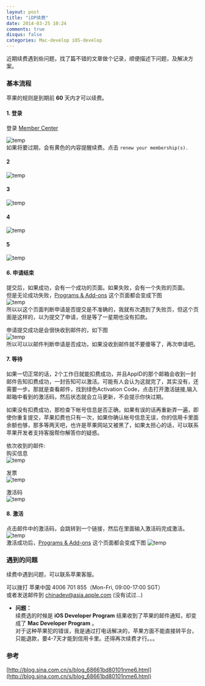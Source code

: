 ```yaml
---
layout: post
title: "iDP续费"
date: 2014-03-25 10:24
comments: true
disqus: false
categories: Mac-develop iOS-develop
---
```

近期续费遇到些问题，找了篇不错的文章做个记录，顺便描述下问题，及解决方案。

### 基本流程
苹果的规则是到期前 **60** 天内才可以续费。
#### 1. 登录
登录 [Member Center]   
<!-- more -->   
![temp](/images/2014/03/25/01.png)   
如果将要过期，会有黄色的内容提醒续费。点击 `renew your membership(s).`
#### 2 
![temp](/images/2014/03/25/02.png)
#### 3 
![temp](/images/2014/03/25/03.png)
#### 4 
![temp](/images/2014/03/25/04.png)
#### 5 
![temp](/images/2014/03/25/05.png)
#### 6. 申请结束
提交后，如果成功，会有一个成功的页面。如果失败，会有一个失败的页面。   
但是无论成功失败，[Programs & Add-ons] 这个页面都会变成下图   
![temp](/images/2014/03/25/06.png)   
所以以这个页面判断申请是否提交是不准确的，我就有次遇到了失败页，但这个页面是这样的，以为提交了申请，但是等了一星期也没有扣款。   

申请提交成功是会很快收到邮件的，如下图   
![temp](/images/2014/03/25/07.png)  
所以可以以邮件判断申请是否成功，如果没收到邮件就不要傻等了，再次申请吧。
#### 7. 等待
如果一切正常的话，2个工作日就能扣费成功，并且AppID的那个邮箱会收到一封邮件告知扣费成功，一封告知可以激活。可能有人会认为这就完了，其实没有，还需要一步。那就是查看邮件，找到绿色Activation Code，点击打开激活链接,输入邮箱中看到的激活码，然后状态就会立马更新，不会提示你快过期。    

如果没有扣费成功，那检查下帐号信息是否正确，如果有误的话再重新弄一遍，即使你重复提交，苹果扣费也只有一次，如果你确认帐号信息无误，你的信用卡里面余额也够，那多等两天吧，也许是苹果网站又被黑了，如果太担心的话，可以联系苹果开发者支持客服帮你解答你的疑惑。

依次收到的邮件:  
购买信息    
![temp](/images/2014/03/25/08.png) 

发票    
![temp](/images/2014/03/25/09.png) 

激活码    
![temp](/images/2014/03/25/10.png)

#### 8. 激活
点击邮件中的激活码，会跳转到一个链接，然后在里面输入激活码完成激活。   
![temp](/images/2014/03/25/11.png)   
激活成功后，[Programs & Add-ons] 这个页面都会变成下图 
![temp](/images/2014/03/25/12.png)

### 遇到的问题
续费中遇到问题，可以联系苹果客服。   

可以拨打 苹果中国 4006 701 855（Mon-Fri, 09:00-17:00 SGT）   
或者发送邮件到 <chinadev@asia.apple.com> (没有试过...) 

* **问题：**   
续费选的时候是 **iOS Developer Program** 结果收到了苹果的邮件通知，却变成了 **Mac Developer Program** 。    
对于这种苹果犯的错误，我是通过打电话解决的，苹果方面不能直接转平台，只能退款，要4-7天才能到信用卡里。还得再次续费才行。。。 

### 参考
[http://blog.sina.com.cn/s/blog_68661bd80101nme6.html](http://blog.sina.com.cn/s/blog_68661bd80101nme6.html)


[Member Center]:https://developer.apple.com/membercenter/index.action
[Programs & Add-ons]: https://developer.apple.com/membercenter/index.action#progSummary

